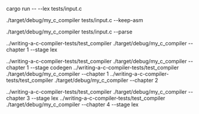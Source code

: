 cargo run -- --lex tests/input.c


./target/debug/my_c_compiler tests/input.c --keep-asm

 ./target/debug/my_c_compiler tests/input.c --parse

 ../writing-a-c-compiler-tests/test_compiler ./target/debug/my_c_compiler --chapter 1 --stage lex
 
 ../writing-a-c-compiler-tests/test_compiler ./target/debug/my_c_compiler --chapter 1 --stage codegen
 ../writing-a-c-compiler-tests/test_compiler ./target/debug/my_c_compiler --chapter 1 
 ../writing-a-c-compiler-tests/test_compiler ./target/debug/my_c_compiler --chapter 2 


 ../writing-a-c-compiler-tests/test_compiler ./target/debug/my_c_compiler --chapter 3 --stage lex
 ../writing-a-c-compiler-tests/test_compiler ./target/debug/my_c_compiler --chapter 4 --stage lex
